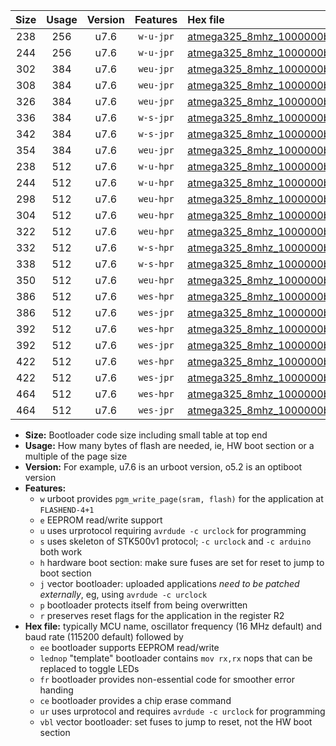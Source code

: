 |Size|Usage|Version|Features|Hex file|
|:-:|:-:|:-:|:-:|:--|
|238|256|u7.6|`w-u-jpr`|[atmega325_8mhz_1000000bps_ur_vbl.hex](https://raw.githubusercontent.com/stefanrueger/urboot/main/bootloaders/atmega325/fcpu_8mhz/1000000_bps/atmega325_8mhz_1000000bps_ur_vbl.hex)|
|244|256|u7.6|`w-u-jpr`|[atmega325_8mhz_1000000bps_lednop_ur_vbl.hex](https://raw.githubusercontent.com/stefanrueger/urboot/main/bootloaders/atmega325/fcpu_8mhz/1000000_bps/atmega325_8mhz_1000000bps_lednop_ur_vbl.hex)|
|302|384|u7.6|`weu-jpr`|[atmega325_8mhz_1000000bps_ee_ur_vbl.hex](https://raw.githubusercontent.com/stefanrueger/urboot/main/bootloaders/atmega325/fcpu_8mhz/1000000_bps/atmega325_8mhz_1000000bps_ee_ur_vbl.hex)|
|308|384|u7.6|`weu-jpr`|[atmega325_8mhz_1000000bps_ee_lednop_ur_vbl.hex](https://raw.githubusercontent.com/stefanrueger/urboot/main/bootloaders/atmega325/fcpu_8mhz/1000000_bps/atmega325_8mhz_1000000bps_ee_lednop_ur_vbl.hex)|
|326|384|u7.6|`weu-jpr`|[atmega325_8mhz_1000000bps_ee_lednop_fr_ur_vbl.hex](https://raw.githubusercontent.com/stefanrueger/urboot/main/bootloaders/atmega325/fcpu_8mhz/1000000_bps/atmega325_8mhz_1000000bps_ee_lednop_fr_ur_vbl.hex)|
|336|384|u7.6|`w-s-jpr`|[atmega325_8mhz_1000000bps_vbl.hex](https://raw.githubusercontent.com/stefanrueger/urboot/main/bootloaders/atmega325/fcpu_8mhz/1000000_bps/atmega325_8mhz_1000000bps_vbl.hex)|
|342|384|u7.6|`w-s-jpr`|[atmega325_8mhz_1000000bps_lednop_vbl.hex](https://raw.githubusercontent.com/stefanrueger/urboot/main/bootloaders/atmega325/fcpu_8mhz/1000000_bps/atmega325_8mhz_1000000bps_lednop_vbl.hex)|
|354|384|u7.6|`weu-jpr`|[atmega325_8mhz_1000000bps_ee_lednop_fr_ce_ur_vbl.hex](https://raw.githubusercontent.com/stefanrueger/urboot/main/bootloaders/atmega325/fcpu_8mhz/1000000_bps/atmega325_8mhz_1000000bps_ee_lednop_fr_ce_ur_vbl.hex)|
|238|512|u7.6|`w-u-hpr`|[atmega325_8mhz_1000000bps_ur.hex](https://raw.githubusercontent.com/stefanrueger/urboot/main/bootloaders/atmega325/fcpu_8mhz/1000000_bps/atmega325_8mhz_1000000bps_ur.hex)|
|244|512|u7.6|`w-u-hpr`|[atmega325_8mhz_1000000bps_lednop_ur.hex](https://raw.githubusercontent.com/stefanrueger/urboot/main/bootloaders/atmega325/fcpu_8mhz/1000000_bps/atmega325_8mhz_1000000bps_lednop_ur.hex)|
|298|512|u7.6|`weu-hpr`|[atmega325_8mhz_1000000bps_ee_ur.hex](https://raw.githubusercontent.com/stefanrueger/urboot/main/bootloaders/atmega325/fcpu_8mhz/1000000_bps/atmega325_8mhz_1000000bps_ee_ur.hex)|
|304|512|u7.6|`weu-hpr`|[atmega325_8mhz_1000000bps_ee_lednop_ur.hex](https://raw.githubusercontent.com/stefanrueger/urboot/main/bootloaders/atmega325/fcpu_8mhz/1000000_bps/atmega325_8mhz_1000000bps_ee_lednop_ur.hex)|
|322|512|u7.6|`weu-hpr`|[atmega325_8mhz_1000000bps_ee_lednop_fr_ur.hex](https://raw.githubusercontent.com/stefanrueger/urboot/main/bootloaders/atmega325/fcpu_8mhz/1000000_bps/atmega325_8mhz_1000000bps_ee_lednop_fr_ur.hex)|
|332|512|u7.6|`w-s-hpr`|[atmega325_8mhz_1000000bps.hex](https://raw.githubusercontent.com/stefanrueger/urboot/main/bootloaders/atmega325/fcpu_8mhz/1000000_bps/atmega325_8mhz_1000000bps.hex)|
|338|512|u7.6|`w-s-hpr`|[atmega325_8mhz_1000000bps_lednop.hex](https://raw.githubusercontent.com/stefanrueger/urboot/main/bootloaders/atmega325/fcpu_8mhz/1000000_bps/atmega325_8mhz_1000000bps_lednop.hex)|
|350|512|u7.6|`weu-hpr`|[atmega325_8mhz_1000000bps_ee_lednop_fr_ce_ur.hex](https://raw.githubusercontent.com/stefanrueger/urboot/main/bootloaders/atmega325/fcpu_8mhz/1000000_bps/atmega325_8mhz_1000000bps_ee_lednop_fr_ce_ur.hex)|
|386|512|u7.6|`wes-hpr`|[atmega325_8mhz_1000000bps_ee.hex](https://raw.githubusercontent.com/stefanrueger/urboot/main/bootloaders/atmega325/fcpu_8mhz/1000000_bps/atmega325_8mhz_1000000bps_ee.hex)|
|386|512|u7.6|`wes-jpr`|[atmega325_8mhz_1000000bps_ee_vbl.hex](https://raw.githubusercontent.com/stefanrueger/urboot/main/bootloaders/atmega325/fcpu_8mhz/1000000_bps/atmega325_8mhz_1000000bps_ee_vbl.hex)|
|392|512|u7.6|`wes-hpr`|[atmega325_8mhz_1000000bps_ee_lednop.hex](https://raw.githubusercontent.com/stefanrueger/urboot/main/bootloaders/atmega325/fcpu_8mhz/1000000_bps/atmega325_8mhz_1000000bps_ee_lednop.hex)|
|392|512|u7.6|`wes-jpr`|[atmega325_8mhz_1000000bps_ee_lednop_vbl.hex](https://raw.githubusercontent.com/stefanrueger/urboot/main/bootloaders/atmega325/fcpu_8mhz/1000000_bps/atmega325_8mhz_1000000bps_ee_lednop_vbl.hex)|
|422|512|u7.6|`wes-hpr`|[atmega325_8mhz_1000000bps_ee_lednop_fr.hex](https://raw.githubusercontent.com/stefanrueger/urboot/main/bootloaders/atmega325/fcpu_8mhz/1000000_bps/atmega325_8mhz_1000000bps_ee_lednop_fr.hex)|
|422|512|u7.6|`wes-jpr`|[atmega325_8mhz_1000000bps_ee_lednop_fr_vbl.hex](https://raw.githubusercontent.com/stefanrueger/urboot/main/bootloaders/atmega325/fcpu_8mhz/1000000_bps/atmega325_8mhz_1000000bps_ee_lednop_fr_vbl.hex)|
|464|512|u7.6|`wes-hpr`|[atmega325_8mhz_1000000bps_ee_lednop_fr_ce.hex](https://raw.githubusercontent.com/stefanrueger/urboot/main/bootloaders/atmega325/fcpu_8mhz/1000000_bps/atmega325_8mhz_1000000bps_ee_lednop_fr_ce.hex)|
|464|512|u7.6|`wes-jpr`|[atmega325_8mhz_1000000bps_ee_lednop_fr_ce_vbl.hex](https://raw.githubusercontent.com/stefanrueger/urboot/main/bootloaders/atmega325/fcpu_8mhz/1000000_bps/atmega325_8mhz_1000000bps_ee_lednop_fr_ce_vbl.hex)|

- **Size:** Bootloader code size including small table at top end
- **Usage:** How many bytes of flash are needed, ie, HW boot section or a multiple of the page size
- **Version:** For example, u7.6 is an urboot version, o5.2 is an optiboot version
- **Features:**
  + `w` urboot provides `pgm_write_page(sram, flash)` for the application at `FLASHEND-4+1`
  + `e` EEPROM read/write support
  + `u` uses urprotocol requiring `avrdude -c urclock` for programming
  + `s` uses skeleton of STK500v1 protocol; `-c urclock` and `-c arduino` both work
  + `h` hardware boot section: make sure fuses are set for reset to jump to boot section
  + `j` vector bootloader: uploaded applications *need to be patched externally*, eg, using `avrdude -c urclock`
  + `p` bootloader protects itself from being overwritten
  + `r` preserves reset flags for the application in the register R2
- **Hex file:** typically MCU name, oscillator frequency (16 MHz default) and baud rate (115200 default) followed by
  + `ee` bootloader supports EEPROM read/write
  + `lednop` "template" bootloader contains `mov rx,rx` nops that can be replaced to toggle LEDs
  + `fr` bootloader provides non-essential code for smoother error handing
  + `ce` bootloader provides a chip erase command
  + `ur` uses urprotocol and requires `avrdude -c urclock` for programming
  + `vbl` vector bootloader: set fuses to jump to reset, not the HW boot section
